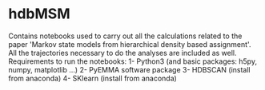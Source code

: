 # hdbMSM
Contains notebooks used to carry out all the calculations related to the paper 'Markov state models from hierarchical density based assignment'.
All the trajectories necessary to do the analyses are included as well.
Requirements to run the notebooks:
	1- Python3 (and basic packages: h5py, numpy, matplotlib ...)
	2- PyEMMA software package
	3- HDBSCAN (install from anaconda)
	4- SKlearn (install from anaconda)
